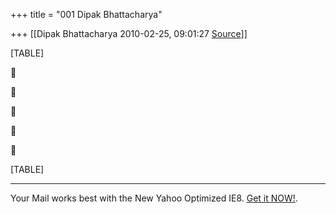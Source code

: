+++
title = "001 Dipak Bhattacharya"

+++
[[Dipak Bhattacharya	2010-02-25, 09:01:27 [Source](https://groups.google.com/g/bvparishat/c/NCnW6X_LttE)]]



[TABLE]











[TABLE]

  

------------------------------------------------------------------------

Your Mail works best with the New Yahoo Optimized IE8. [Get it NOW!](http://in.rd.yahoo.com/tagline_ie8_new/*http://downloads.yahoo.com/in/internetexplorer/).

